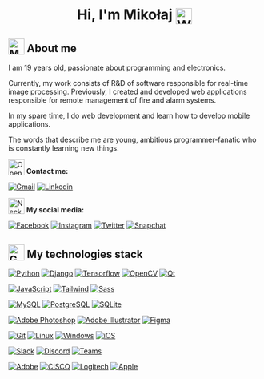 
<h1 align="center">Hi, I'm Mikołaj <img valign="middle"  src="https://raw.githubusercontent.com/Tarikul-Islam-Anik/Animated-Fluent-Emojis/master/Emojis/Hand%20gestures/Waving%20Hand%20Light%20Skin%20Tone.png" alt="Waving Hand Light Skin Tone" width="32" height="32"  /></h1>

<h2><img valign="bottom" src="https://raw.githubusercontent.com/Tarikul-Islam-Anik/Animated-Fluent-Emojis/master/Emojis/People/Man%20Technologist.png" alt="Man Technologist" width="32" height="32" /> About me</h2>

I am 19 years old, passionate about programming and electronics.

Currently, my work consists of R&D of software responsible for real-time image processing.
Previously, I created and developed web applications responsible for remote management of fire and alarm systems.

In my spare time, I do web development and learn how to develop mobile applications.

The words that describe me are young, ambitious programmer-fanatic who is constantly learning new things.

<img valign="bottom"  src="https://raw.githubusercontent.com/Tarikul-Islam-Anik/Animated-Fluent-Emojis/master/Emojis/Objects/Open%20Mailbox%20with%20Raised%20Flag.png" alt="Open Mailbox with Raised Flag" width="32" height="32" /> **Contact me:**

[![Gmail](https://img.shields.io/badge/-Gmail-c14438?style=for-the-badge-round&logo=Gmail&logoColor=white&link=mailto:dudzmiko@gmail.com)](mailto:dudzmiko@gmail.com) 
[![Linkedin](https://img.shields.io/badge/-LinkedIn-0A66C2?style=for-the-badge-round&logo=Linkedin&logoColor=white&link=https://www.linkedin.com/in/dudzmiko/)](https://www.linkedin.com/in/dudzmiko/)

<img valign="bottom"  src="https://raw.githubusercontent.com/Tarikul-Islam-Anik/Animated-Fluent-Emojis/master/Emojis/Objects/Necktie.png" alt="Necktie" width="32" height="32" /> **My social media:**

[![Facebook](https://img.shields.io/badge/-Facebook-1877F2?style=for-the-badge-round&logo=Facebook&logoColor=white&link=https:/https://facebook.com/dudzmiko/)](https://facebook.com/dudzmiko/)
[![Instagram](https://img.shields.io/badge/-Instagram-E4405F?style=for-the-badge-round&logo=Instagram&logoColor=white&link=https:/https://instagram.com/dudzmiko/)](https://instagram.com/dudzmiko/)
[![Twitter](https://img.shields.io/badge/-Twitter-1DA1F2?style=for-the-badge-round&logo=Twitter&logoColor=white&link=https:/https://twitter.com/dudzmiko/)](https://twitter.com/dudzmiko/)
[![Snapchat](https://img.shields.io/badge/-Snapchat-FFFC00?style=for-the-badge-round&logo=Snapchat&logoColor=white&link=https://www.snapchat.com/add/mikolaj_dudzik?share_id=tgmjFIixwsg&locale=pl-PL)](https://www.snapchat.com/add/mikolaj_dudzik?share_id=tgmjFIixwsg&locale=pl-PL)

<!-- <h2>🔨 My currently works</h2> -->

<h2><img valign="bottom"  src="https://raw.githubusercontent.com/Tarikul-Islam-Anik/Animated-Fluent-Emojis/master/Emojis/Objects/Gear.png" alt="Gear" width="32" height="32" /> My technologies stack</h2>

<!-- [![C++](https://img.shields.io/badge/-C++-00599C?style=for-the-badge-round&logo=cplusplus&logoColor=white&link=https://github.com/dudzmiko/)](https://github.com/dudzmiko/) -->
[![Python](https://img.shields.io/badge/-Python-3776AB?style=for-the-badge-round&logo=python&logoColor=white&link=https://github.com/dudzmiko/)](https://github.com/dudzmiko/)
[![Django](https://img.shields.io/badge/-Django-092E20?style=for-the-badge-round&logo=django&logoColor=white&link=https://github.com/dudzmiko/)](https://github.com/dudzmiko/)
[![Tensorflow](https://img.shields.io/badge/-Tensorflow-FF6F00?style=for-the-badge-round&logo=tensorflow&logoColor=white&link=https://github.com/dudzmiko/)](https://github.com/dudzmiko/)
[![OpenCV](https://img.shields.io/badge/-OpenCV-5C3EE8?style=for-the-badge-round&logo=opencv&logoColor=white&link=https://github.com/dudzmiko/)](https://github.com/dudzmiko/)
[![Qt](https://img.shields.io/badge/-Qt-41CD52?style=for-the-badge-round&logo=qt&logoColor=white&link=https://github.com/dudzmiko/)](https://github.com/dudzmiko/)

<!-- [![YOLO](https://img.shields.io/badge/-YOLO-00FFFF?style=for-the-badge-round&logo=yolo&logoColor=white&link=https://github.com/dudzmiko/)](https://github.com/dudzmiko/) -->

<!-- [![HTML5](https://img.shields.io/badge/-HTML5-E34F26?style=for-the-badge-round&logo=html5&logoColor=white&link=https://github.com/dudzmiko/)](https://github.com/dudzmiko/) -->
<!-- [![CSS3](https://img.shields.io/badge/-CSS3-1572B6?style=for-the-badge-round&logo=css3&link=https://github.com/dudzmiko/)](https://github.com/dudzmiko/) -->
[![JavaScript](https://img.shields.io/badge/-JavaScript-F7DF1E?style=for-the-badge-round&logo=javascript&logoColor=white&link=https://github.com/dudzmiko/)](https://github.com/dudzmiko/)
[![Tailwind](https://img.shields.io/badge/-Tailwind-06B6D4?style=for-the-badge-round&logo=tailwindcss&logoColor=white&link=https://github.com/dudzmiko/)](https://github.com/dudzmiko/)
[![Sass](https://img.shields.io/badge/-Sass-CC6699?style=for-the-badge-round&logo=Sass&logoColor=white)](https://github.com/dudzmiko/)

<!-- [![PHP](https://img.shields.io/badge/-PHP-777BB4?style=for-the-badge-round&logo=php&logoColor=white&link=https://github.com/dudzmiko/)](https://github.com/dudzmiko/) -->

<!-- [![React](https://img.shields.io/badge/-React-61DAFB?style=for-the-badge-round&logo=react&logoColor=white&link=https://github.com/dudzmiko/)](https://github.com/dudzmiko/)
[![Styled Components](https://img.shields.io/badge/-Styled%20Components-DB7093?style=for-the-badge-round&logo=styled-components&logoColor=white&link=https://github.com/dudzmiko/)](https://github.com/dudzmiko/) -->

[![MySQL](https://img.shields.io/badge/-MySQL-4479A1?style=for-the-badge-round&logo=mysql&logoColor=white&link=https://github.com/dudzmiko/)](https://github.com/dudzmiko/)
[![PostgreSQL](https://img.shields.io/badge/-PostgreSQL-4169E1?style=for-the-badge-round&logo=postgresql&logoColor=white&link=https://github.com/dudzmiko/)](https://github.com/dudzmiko/)
[![SQLite](https://img.shields.io/badge/-SQLite-003B57?style=for-the-badge-round&logo=sqlite&logoColor=white&link=https://github.com/dudzmiko/)](https://github.com/dudzmiko/)
<!-- [![phpMyAdmin](https://img.shields.io/badge/-phpMyAdmin-6C78AF?style=for-the-badge-round&logo=phpmyadmin&logoColor=white&link=https://github.com/dudzmiko/)](https://github.com/dudzmiko/) -->

[![Adobe Photoshop](https://img.shields.io/badge/-Photoshop-31A8FF?style=for-the-badge-round&logo=adobe-photoshop&logoColor=white&link=https://github.com/dudzmiko/)](https://github.com/dudzmiko/)
[![Adobe Illustrator](https://img.shields.io/badge/-Illustrator-FF9A00?style=for-the-badge-round&logo=adobe-illustrator&logoColor=white&link=https://github.com/dudzmiko/)](https://github.com/dudzmiko/)
[![Figma](https://img.shields.io/badge/-Figma-F24E1E?style=for-the-badge-round&logo=Figma&logoColor=white)](https://github.com/dudzmiko/)

[![Git](https://img.shields.io/badge/-Git-F05032?style=for-the-badge-round&logo=git&logoColor=white)](https://github.com/dudzmiko/)
[![Linux](https://img.shields.io/badge/-Linux-FCC624?style=for-the-badge-round&logo=linux&logoColor=white)](https://github.com/dudzmiko/)
[![Windows](https://img.shields.io/badge/-Windows-0078D6?style=for-the-badge-round&logo=windows&logoColor=white)](https://github.com/dudzmiko/)
[![iOS](https://img.shields.io/badge/-iOS-000000?style=for-the-badge-round&logo=iOS&logoColor=white)](https://github.com/dudzmiko/)

[![Slack](https://img.shields.io/badge/-Slack-4A154B?style=for-the-badge-round&logo=slack&logoColor=white)](https://github.com/dudzmiko/)
[![Discord](https://img.shields.io/badge/-Discord-5865F2?style=for-the-badge-round&logo=discord&logoColor=white)](https://github.com/dudzmiko/)
[![Teams](https://img.shields.io/badge/-Teams-6264A7?style=for-the-badge-round&logo=microsoftteams&logoColor=white)](https://github.com/dudzmiko/)
<!-- [![Zoom](https://img.shields.io/badge/-Zoom-2D8CFF?style=for-the-badge-round&logo=zoom&logoColor=white)](https://github.com/dudzmiko/) -->
<!-- [![Meet](https://img.shields.io/badge/-Meet-00897B?style=for-the-badge-round&logo=googlemeet&logoColor=white)](https://github.com/dudzmiko/) -->

[![Adobe](https://img.shields.io/badge/-Adobe-FF0000?style=for-the-badge-round&logo=adobe&logoColor=white)](https://github.com/dudzmiko/)
[![CISCO](https://img.shields.io/badge/-Cisco-1BA0D7?style=for-the-badge-round&logo=cisco&logoColor=white)](https://github.com/dudzmiko/)
[![Logitech](https://img.shields.io/badge/-Logitech-00B8FC?style=for-the-badge-round&logo=logitech&logoColor=white)](https://github.com/dudzmiko/)
[![Apple](https://img.shields.io/badge/-Apple-000000?style=for-the-badge-round&logo=apple&logoColor=white)](https://github.com/dudzmiko/)

<!-- --- -->

<!-- 
[![Eslint](https://img.shields.io/badge/-Eslint-purple?style=for-the-badge-round&logo=Eslint&logoColor=white)](https://github.com/dudzmiko/)
[![Prettier](https://img.shields.io/badge/-Prettier-black?style=for-the-badge-round&logo=Prettier&logoColor=white)](https://github.com/dudzmiko/) -->

<!--
#### 📕 Learning

### ⚡ Microcontrollers

[![Arduino](https://img.shields.io/badge/-Arduino-00979D?style=for-the-badge-round&logo=arduino&logoColor=white&link=https://github.com/dudzmiko/)](https://github.com/dudzmiko/)
[![STM](https://img.shields.io/badge/-STM-03234B?style=for-the-badge-round&logo=STMicroelectronics&logoColor=white&link=https://github.com/dudzmiko/)](https://github.com/dudzmiko/)
[![RaspberryPi](https://img.shields.io/badge/-RaspberryPi-A22846?style=for-the-badge-round&logo=RaspberryPi&logoColor=white&link=https://github.com/dudzmiko/)](https://github.com/dudzmiko/)

### ⚙️ Other technologies
[![Git](https://img.shields.io/badge/-Git-F05032?style=for-the-badge-round&logo=git&logoColor=white&link=https://github.com/dudzmiko/)](https://github.com/dudzmiko/)

## 💻 Platforms
[![Windows](https://img.shields.io/badge/-Windows-0078D6?style=for-the-badge-round&logo=windows&logoColor=white&link=https://github.com/dudzmiko/)](https://github.com/dudzmiko/)
[![Linux](https://img.shields.io/badge/-Linux-FCC624?style=for-the-badge-round&logo=linux&logoColor=black&link=https://github.com/dudzmiko/)](https://github.com/dudzmiko/)
[![Android](https://img.shields.io/badge/-Android-3DDC84?style=for-the-badge-round&logo=android&logoColor=white&link=https://github.com/dudzmiko/)](https://github.com/dudzmiko/)

-->
<!--
**dudzmiko/dudzmiko** is a ✨ _special_ ✨ repository because its `README.md` (this file) appears on your GitHub profile.

<h3 >
  <img src="https://user-images.githubusercontent.com/58874363/178153155-b98759b2-dc85-4d11-99d8-e3a076ea0505.png" width="100px" height="100px">
  <img src="https://user-images.githubusercontent.com/58874363/178153060-b14d3b21-5635-445f-a685-0d0e5ecae6e5.png" width="100px" height="100px">
</h3>

Here are some ideas to get you started:

- 🔭 I’m currently working on ...
- 🌱 I’m currently learning ...
- 👯 I’m looking to collaborate on ...
- 🤔 I’m looking for help with ...
- 💬 Ask me about ...
- 📫 How to reach me: ...
- 😄 Pronouns: ...
- ⚡ Fun fact: ...
-->
